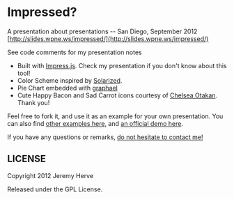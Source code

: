 Impressed?
============

A presentation about presentations -- San Diego, September 2012
[http://slides.wpne.ws/impressed/](http://slides.wpne.ws/impressed/)

See code comments for my presentation notes

* Built with [Impress.js](https://github.com/bartaz/impress.js). Check my presentation if you don't know about this tool!
* Color Scheme inspired by [Solarized](http://ethanschoonover.com/solarized).
* Pie Chart embedded with [graphael](http://g.raphaeljs.com/)
* Cute Happy Bacon and Sad Carrot icons courtesy of [Chelsea Otakan](http://chexee.me/). Thank you!

Feel free to fork it, and use it as an example for your own presentation. You can also find [other examples here](https://github.com/bartaz/impress.js/wiki/Examples-and-demos), and [an official demo here](http://bartaz.github.com/impress.js/).

If you have any questions or remarks, [do not hesitate to contact me!](http://jeremyherve.com/contact/)

LICENSE
---------

Copyright 2012 Jeremy Herve

Released under the GPL License.